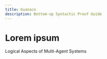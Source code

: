 ```yaml
---
title: Guanaco
description: Bottom-up Syntactic Proof Guide
---
```


# Lorem ipsum
Logical Aspects of Multi-Agent Systems
